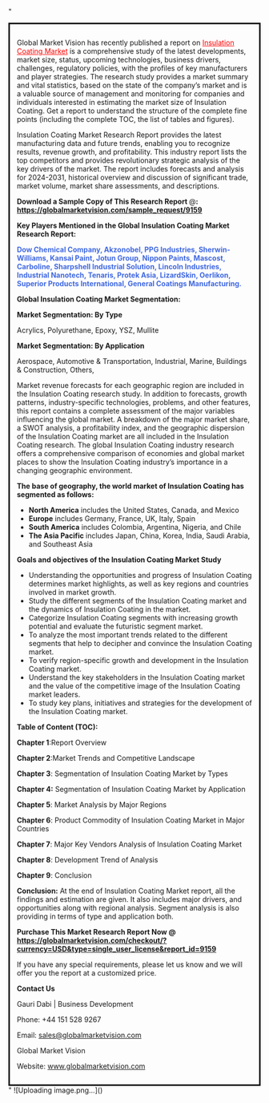 "<div style='border: 3px solid black; padding: 1em;'>

Global Market Vision has recently published a report on <a style='color: #ff0000;' href='https://globalmarketvision.com/reports/global-insulation-coating-market/9159'>Insulation Coating Market</a> is a comprehensive study of the latest developments, market size, status, upcoming technologies, business drivers, challenges, regulatory policies, with the profiles of key manufacturers and player strategies. The research study provides a market summary and vital statistics, based on the state of the company’s market and is a valuable source of management and monitoring for companies and individuals interested in estimating the market size of Insulation Coating. Get a report to understand the structure of the complete fine points (including the complete TOC, the list of tables and figures).

Insulation Coating Market Research Report provides the latest manufacturing data and future trends, enabling you to recognize results, revenue growth, and profitability. This industry report lists the top competitors and provides revolutionary strategic analysis of the key drivers of the market. The report includes forecasts and analysis for 2024-2031, historical overview and discussion of significant trade, market volume, market share assessments, and descriptions.

<strong>Download a Sample Copy of This Research Report </strong>@<strong>:</strong><strong> <a style='color: #ff0000;' href='https://globalmarketvision.com/sample_request/9159?utm_source=linkedinPulse&utm_medium=Dhiraj&utm_campaign=SN'><strong>https://globalmarketvision.com/sample_request/9159</strong></a></strong>

<strong>Key Players Mentioned in the Global Insulation Coating Market Research Report:</strong>

<strong style='color: #4169e1;'>Dow Chemical Company, Akzonobel, PPG Industries, Sherwin-Williams, Kansai Paint, Jotun Group, Nippon Paints, Mascost, Carboline, Sharpshell Industrial Solution, Lincoln Industries, Industrial Nanotech, Tenaris, Protek Asia, LizardSkin, Oerlikon, Superior Products International, General Coatings Manufacturing.

</strong>

<strong>Global Insulation Coating Market Segmentation:</strong>

<strong>Market Segmentation: By Type</strong>

Acrylics, Polyurethane, Epoxy, YSZ, Mullite

<strong>Market Segmentation: By Application</strong>

Aerospace, Automotive & Transportation, Industrial, Marine, Buildings & Construction, Others,

Market revenue forecasts for each geographic region are included in the Insulation Coating research study. In addition to forecasts, growth patterns, industry-specific technologies, problems, and other features, this report contains a complete assessment of the major variables influencing the global market. A breakdown of the major market share, a SWOT analysis, a profitability index, and the geographic dispersion of the Insulation Coating market are all included in the Insulation Coating research. The global Insulation Coating industry research offers a comprehensive comparison of economies and global market places to show the Insulation Coating industry’s importance in a changing geographic environment.

<strong>The base of geography, the world market of Insulation Coating has segmented as follows:</strong>
<ul>
  <li><strong>North America</strong> includes the United States, Canada, and Mexico</li>
  <li><strong>Europe</strong> includes Germany, France, UK, Italy, Spain</li>
  <li><strong>South America</strong> includes Colombia, Argentina, Nigeria, and Chile</li>
  <li><strong>The Asia Pacific</strong> includes Japan, China, Korea, India, Saudi Arabia, and Southeast Asia</li>
</ul>
<strong>Goals and objectives of the Insulation Coating Market Study</strong>
<ul>
  <li>Understanding the opportunities and progress of Insulation Coating determines market highlights, as well as key regions and countries involved in market growth.</li>
  <li>Study the different segments of the Insulation Coating market and the dynamics of Insulation Coating in the market.</li>
  <li>Categorize Insulation Coating segments with increasing growth potential and evaluate the futuristic segment market.</li>
  <li>To analyze the most important trends related to the different segments that help to decipher and convince the Insulation Coating market.</li>
  <li>To verify region-specific growth and development in the Insulation Coating market.</li>
  <li>Understand the key stakeholders in the Insulation Coating market and the value of the competitive image of the Insulation Coating market leaders.</li>
  <li>To study key plans, initiatives and strategies for the development of the Insulation Coating market.</li>
</ul>
<strong>Table of Content (TOC): </strong>

<strong>Chapter 1</strong>:Report Overview

<strong>Chapter 2</strong>:Market Trends and Competitive Landscape

<strong>Chapter 3</strong>: Segmentation of Insulation Coating Market by Types

<strong>Chapter 4:</strong> Segmentation of Insulation Coating Market by Application

<strong>Chapter 5</strong>: Market Analysis by Major Regions

<strong>Chapter 6</strong>: Product Commodity of Insulation Coating Market in Major Countries

<strong>Chapter 7</strong>: Major Key Vendors Analysis of Insulation Coating Market

<strong>Chapter 8</strong>: Development Trend of Analysis

<strong>Chapter 9</strong>: Conclusion

<strong>Conclusion:</strong> At the end of Insulation Coating Market report, all the findings and estimation are given. It also includes major drivers, and opportunities along with regional analysis. Segment analysis is also providing in terms of type and application both.

<strong>Purchase This Market Research Report Now @</strong><strong> <strong><a style='color: #ff0000;' href='https://globalmarketvision.com/checkout/?currency=USD&type=single_user_license&report_id=9159?utm_source=linkedinPulse&utm_medium=Dhiraj&utm_campaign=SN'>https://globalmarketvision.com/checkout/?currency=USD&type=single_user_license&report_id=9159</a></strong>
</strong>

If you have any special requirements, please let us know and we will offer you the report at a customized price.

<strong>Contact Us</strong>

Gauri Dabi | Business Development

Phone: +44 151 528 9267

Email: <a href='mailto:sales@globalmarketvision.com'>sales@globalmarketvision.com</a>

Global Market Vision

Website: <a href='http://www.globalmarketvision.com/'>www.globalmarketvision.com</a>

</div>"
![Uploading image.png…]()
